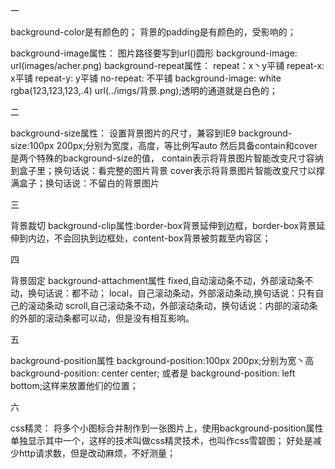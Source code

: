 一

background-color是有颜色的；
背景的padding是有颜色的，受影响的；

background-image属性：
图片路径要写到url()圆形 
background-image: url(images/acher.png)
background-repeat属性：
    repeat：x丶y平铺
    repeat-x: x平铺
    repeat-y: y平铺
    no-repeat: 不平铺
background-image: white rgba(123,123,123,.4) url(../imgs/背景.png);透明的通道就是白色的；

二

background-size属性：
设置背景图片的尺寸，兼容到IE9
background-size:100px 200px;分别为宽度，高度，等比例写auto
然后具备contain和cover是两个特殊的background-size的值，
contain表示将背景图片智能改变尺寸容纳到盒子里；换句话说：看完整的图片背景
cover表示将背景图片智能改变尺寸以撑满盒子；换句话说：不留白的背景图片

三

背景裁切
background-clip属性:border-box背景延伸到边框，border-box背景延伸到内边，不会回执到边框处，content-box背景被剪裁至内容区；

四

背景固定
background-attachment属性
fixed,自动滚动条不动，外部滚动条不动，换句话说：都不动；
local，自己滚动条动，外部滚动条动,换句话说：只有自己的滚动条动
scroll,自己滚动条不动，外部滚动条动，换句话说：内部的滚动条的外部的滚动条都可以动，但是没有相互影响。

五

background-position属性
background-position:100px 200px;分别为宽丶高
background-position: center center;
或者是
background-position: left bottom;这样来放置他们的位置；

 六

 css精灵：
    将多个小图标合并制作到一张图片上，使用background-position属性单独显示其中一个，这样的技术叫做css精灵技术，也叫作css雪碧图；
    好处是减少http请求数，但是改动麻烦，不好测量；